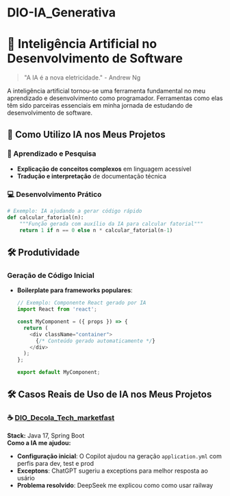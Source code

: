 # DIO-IA_Generativa

# 🤖 Inteligência Artificial no Desenvolvimento de Software

> "A IA é a nova eletricidade." - Andrew Ng

A inteligência artificial tornou-se uma ferramenta fundamental no meu aprendizado e desenvolvimento como programador. Ferramentas como elas têm sido parceiras essenciais em minha jornada de estudando de  desenvolvimento de software.

## 🎯 Como Utilizo IA nos Meus Projetos

### 📖 Aprendizado e Pesquisa
- **Explicação de conceitos complexos** em linguagem acessível
- **Tradução e interpretação** de documentação técnica

### 💻 Desenvolvimento Prático
```python
# Exemplo: IA ajudando a gerar código rápido
def calcular_fatorial(n):
    """Função gerada com auxílio da IA para calcular fatorial"""
    return 1 if n == 0 else n * calcular_fatorial(n-1)
````
## 🛠️ Produtividade

### Geração de Código Inicial
- **Boilerplate para frameworks populares**:
  ```javascript
  // Exemplo: Componente React gerado por IA
  import React from 'react';
  
  const MyComponent = ({ props }) => {
    return (
      <div className="container">
        {/* Conteúdo gerado automaticamente */}
      </div>
    );
  };
  
  export default MyComponent;

  ````


## 🛠 Casos Reais de Uso de IA nos Meus Projetos

### ☕ [DIO_Decola_Tech_marketfast](https://github.com/Joao-Markus-Barbosa/DIO_Decola_Tech_marketfast)
**Stack:** Java 17, Spring Boot  
**Como a IA me ajudou:**
- **Configuração inicial**: O Copilot ajudou na geração `application.yml` com perfis para dev, test e prod
- **Exceptons**: ChatGPT sugeriu a exceptions para melhor resposta ao usário
- **Problema resolvido**: DeepSeek me explicou como como usar railway

